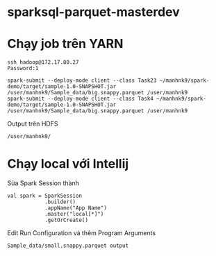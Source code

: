 # sparksql-parquet-masterdev
# Chạy job trên YARN
```
ssh hadoop@172.17.80.27
Password:1
```
```
spark-submit --deploy-mode client --class Task23 ~/manhnk9/spark-demo/target/sample-1.0-SNAPSHOT.jar /user/manhnk9/Sample_data/big.snappy.parquet /user/manhnk9
spark-submit --deploy-mode client --class Task4 ~/manhnk9/spark-demo/target/sample-1.0-SNAPSHOT.jar /user/manhnk9/Sample_data/big.snappy.parquet /user/manhnk9
```
Output trên HDFS
```
/user/manhnk9/
```
# Chạy local với Intellij
Sửa Spark Session thành
```
val spark = SparkSession
            .builder()
            .appName("App Name")
            .master("local[*]")
            .getOrCreate()
```
Edit Run Configuration và thêm Program Arguments
```
Sample_data/small.snappy.parquet output
```
